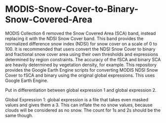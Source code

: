 # MODIS-Snow-Cover-to-Binary-Snow-Covered-Area
MODIS Collection 6 removed the Snow Covered Area (SCA) band, instead replacing it with the NDSI Snow Cover band. This band provides the normalized difference snow index (NDSI) for snow cover on a scale of 0 to 100. It is recommended that users convert the NDSI Snow Cover to binary and fractional snow cover area using their own thresholds and expressions determined by region constraints. The accuracy of the fSCA and binary SCA are heavily determined by vegetation density, for example. This repository provides the Google Earth Engine scripts for converting MODIS NDSI Snow Cover to fSCA and binary using the original global expressions. This uses Google Earth Engine.



Put in differentiation between global expression 1 and global expression 2.

Global Expression 1: global expression is a file that takes even masked values and gives them a 3. This can inflate the no snow values, because clouds will be considered as no snow. The count for 1s and 2s should be the same though. 

